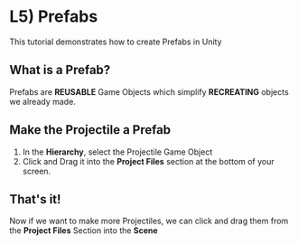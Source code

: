 # L5) Prefabs

This tutorial demonstrates how to create Prefabs in Unity

## What is a Prefab?

Prefabs are **REUSABLE** Game Objects which simplify **RECREATING** objects we already made.

## Make the Projectile a Prefab

1. In the **Hierarchy**, select the Projectile Game Object
2. Click and Drag it into the **Project Files** section at the bottom of your screen.

## That's it!

Now if we want to make more Projectiles, we can click and drag them from the **Project Files** Section into the **Scene**
